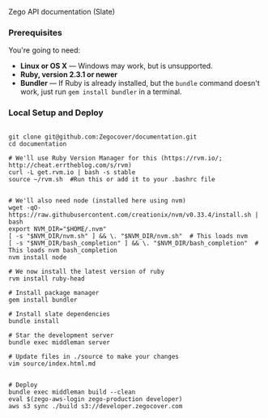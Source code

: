 Zego API documentation (Slate)


### Prerequisites

You're going to need:

 - **Linux or OS X** — Windows may work, but is unsupported.
 - **Ruby, version 2.3.1 or newer**
 - **Bundler** — If Ruby is already installed, but the `bundle` command doesn't work, just run `gem install bundler` in a terminal.


### Local Setup and Deploy

```

git clone git@github.com:Zegocover/documentation.git
cd documentation

# We'll use Ruby Version Manager for this (https://rvm.io/; http://cheat.errtheblog.com/s/rvm)
curl -L get.rvm.io | bash -s stable
source ~/rvm.sh  #Run this or add it to your .bashrc file


# We'll also need node (installed here using nvm)
wget -qO- https://raw.githubusercontent.com/creationix/nvm/v0.33.4/install.sh | bash
export NVM_DIR="$HOME/.nvm"
[ -s "$NVM_DIR/nvm.sh" ] && \. "$NVM_DIR/nvm.sh"  # This loads nvm
[ -s "$NVM_DIR/bash_completion" ] && \. "$NVM_DIR/bash_completion"  # This loads nvm bash_completion
nvm install node

# We now install the latest version of ruby
rvm install ruby-head

# Install package manager
gem install bundler

# Install slate dependencies
bundle install

# Star the development server
bundle exec middleman server

# Update files in ./source to make your changes
vim source/index.html.md


# Deploy
bundle exec middleman build --clean
eval $(zego-aws-login zego-production developer)
aws s3 sync ./build s3://developer.zegocover.com


```
